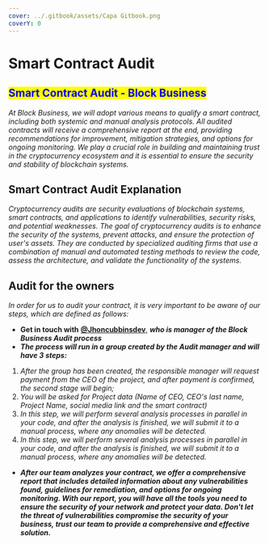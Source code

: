 ```yaml
---
cover: ../.gitbook/assets/Capa Gitbook.png
coverY: 0
---
```


# Smart Contract Audit

## <mark style="color:blue;">Smart Contract Audit - Block Business</mark>

_At Block Business, we will adopt various means to qualify a smart contract, including both systemic and manual analysis protocols. All audited contracts will receive a comprehensive report at the end, providing recommendations for improvement, mitigation strategies, and options for ongoing monitoring. We play a crucial role in building and maintaining trust in the cryptocurrency ecosystem and it is essential to ensure the security and stability of blockchain systems._

## Smart Contract Audit Explanation

_Cryptocurrency audits are security evaluations of blockchain systems, smart contracts, and applications to identify vulnerabilities, security risks, and potential weaknesses. The goal of cryptocurrency audits is to enhance the security of the systems, prevent attacks, and ensure the protection of user's assets. They are conducted by specialized auditing firms that use a combination of manual and automated testing methods to review the code, assess the architecture, and validate the functionality of the systems._

## Audit for the owners

_In order for us to audit your contract, it is very important to be aware of our steps, which are defined as follows:_

* **Get in touch with** [**@Jhoncubbinsdev**](https://t.me/Jhoncubbinsdev), _**who is manager of the Block Business Audit process**_
* _**The process will run in a group created by the Audit manager and will have 3 steps:**_

1. _After the group has been created, the responsible manager will request payment from the CEO of the project, and after payment is confirmed, the second stage will begin;_
2. _You will be asked for Project data (Name of CEO, CEO's last name, Project Name, social media link and the smart contract)_
3. _In this step, we will perform several analysis processes in parallel in your code, and after the analysis is finished, we will submit it to a manual process, where any anomalies will be detected._
4. _In this step, we will perform several analysis processes in parallel in your code, and after the analysis is finished, we will submit it to a manual process, where any anomalies will be detected._

* _**After our team analyzes your contract, we offer a comprehensive report that includes detailed information about any vulnerabilities found, guidelines for remediation, and options for ongoing monitoring. With our report, you will have all the tools you need to ensure the security of your network and protect your data. Don't let the threat of vulnerabilities compromise the security of your business, trust our team to provide a comprehensive and effective solution.**_
